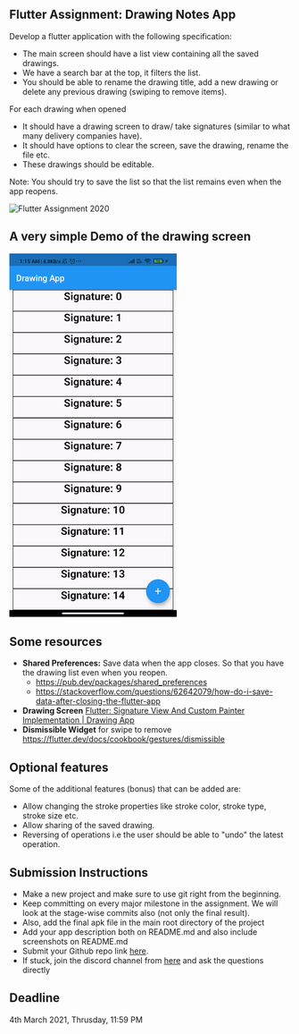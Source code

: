 ## Flutter Assignment: Drawing Notes App 
Develop a flutter application with the following specification:
 - The main screen should have a list view containing all the saved drawings.
 - We have a search bar at the top, it filters the list.
 - You should be able to rename the drawing title, add a new drawing or delete any previous drawing (swiping to remove items).

For each drawing when opened
 - It should have a drawing screen to draw/ take signatures (similar to what many delivery companies have).
 - It should have options to clear the screen, save the drawing, rename the file etc.
 - These drawings should be editable.

Note: You should try to save the list so that the list remains even when the app reopens.

![Flutter Assignment 2020](https://user-images.githubusercontent.com/31121102/109359662-ddbfb000-78ab-11eb-84c3-233a669837e5.jpg)

## A very simple Demo of the drawing screen
![signatureOutput](signatureOutput.gif?raw=true "Title")

## Some resources
- **Shared Preferences:** Save data when the app closes. So that you have the drawing list even when you reopen.
  - https://pub.dev/packages/shared_preferences
  - https://stackoverflow.com/questions/62642079/how-do-i-save-data-after-closing-the-flutter-app
- **Drawing Screen** [Flutter: Signature View And Custom Painter Implementation | Drawing App](https://www.youtube.com/watch?v=zu-do2luSAo&ab_channel=mtechviral)
- **Dismissible Widget** for swipe to remove
https://flutter.dev/docs/cookbook/gestures/dismissible

## Optional features
Some of the additional features (bonus) that can be added are:
 - Allow changing the stroke properties like stroke color, stroke type, stroke size etc.
 - Allow sharing of the saved drawing.
 - Reversing of operations i.e the user should be able to "undo" the latest operation.

## Submission Instructions
- Make a new project and make sure to use git right from the beginning.
- Keep committing on every major milestone in the assignment. We will look at the stage-wise commits also (not only the final result).
- Also, add the final apk file in the main root directory of the project
- Add your app description both on README.md and also include screenshots on README.md
- Submit your Github repo link [here](https://forms.gle/P8U2HsXzP25QycTW9).
- If stuck, join the discord channel from [here](https://discord.gg/xwSmtPfk5F) and ask the questions directly


## Deadline
4th March 2021, Thrusday, 11:59 PM
